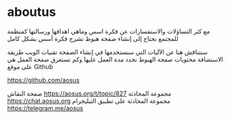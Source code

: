 # aboutus
مع كثر التساؤلات والاستفسارات عن فكرة اسس وماهي اهدافها ورسالتها كمنظمة للمجتمع 
نحتاج إلى إنشاء صفحة هبوط تشرح فكرة أسس بشكل كامل

سنتناقش هنا عن الآليات التي سنستخدمها في إنشاء الصفحة
تقنيات الويب
طريقة الاستضافة
محتويات صفحة الهبوط
نحدد مدة العمل عليها وكم تستغرق صفحة العمل هي على موقع Github

https://github.com/aosus

صفحة النقاش 
https://aosus.org/t/topic/827
مجموعة المحادثة 
https://chat.aosus.org 
مجموعة المحادثة على تطبيق التيليجرام 
https://telegram.me/aosus 
